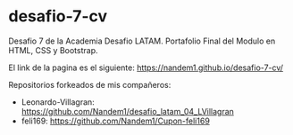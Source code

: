 

# desafio-7-cv

Desafio 7 de la Academia Desafio LATAM. Portafolio Final del Modulo en HTML, CSS y Bootstrap.

El link de la pagina es el siguiente: https://nandem1.github.io/desafio-7-cv/

Repositorios forkeados de mis compañeros:

* Leonardo-Villagran: https://github.com/Nandem1/desafio_latam_04_LVillagran
* feli169: https://github.com/Nandem1/Cupon-feli169
